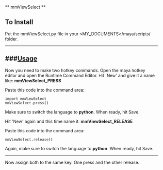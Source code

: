 ** mmViewSelect **

## To Install

Put the mmViewSelect.py file in your <MY_DOCUMENTS>/maya/scripts/ folder.
***

###[Usage](#usage)
---

Now you need to make two hotkey commands.
Open the maya hotkey editor and open the Runtime Command Editor.
Hit 'New' and give it a name like:
<b>mmViewSelect_PRESS</b>

Paste this code into the command area:
```
import mmViewSelect
mmViewSelect.press()
```
Make sure to switch the language to <b>python</b>.
When ready, hit Save.

Hit 'New' again and this time name it:
<b>mmViewSelect_RELEASE</b>

Paste this code into the command area:
```
mmViewSelect.release()
```
Again, make sure to switch the language to <b>python</b>.
When ready, hit Save.

---

Now assign both to the same key. One press and the other release.


